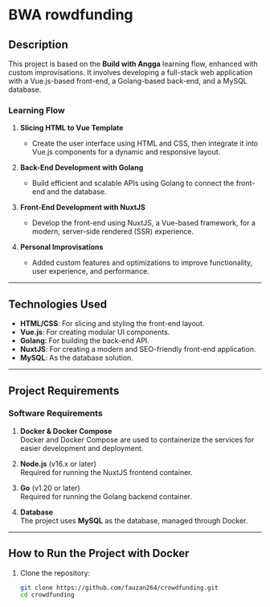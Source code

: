 # BWA rowdfunding

## Description
This project is based on the **Build with Angga** learning flow, enhanced with custom improvisations. It involves developing a full-stack web application with a Vue.js-based front-end, a Golang-based back-end, and a MySQL database.

### **Learning Flow**
1. **Slicing HTML to Vue Template**  
   - Create the user interface using HTML and CSS, then integrate it into Vue.js components for a dynamic and responsive layout.

2. **Back-End Development with Golang**  
   - Build efficient and scalable APIs using Golang to connect the front-end and the database.

3. **Front-End Development with NuxtJS**  
   - Develop the front-end using NuxtJS, a Vue-based framework, for a modern, server-side rendered (SSR) experience.

4. **Personal Improvisations**  
   - Added custom features and optimizations to improve functionality, user experience, and performance.

---

## Technologies Used
- **HTML/CSS**: For slicing and styling the front-end layout.  
- **Vue.js**: For creating modular UI components.  
- **Golang**: For building the back-end API.  
- **NuxtJS**: For creating a modern and SEO-friendly front-end application.  
- **MySQL**: As the database solution.

---

## Project Requirements
### **Software Requirements**
1. **Docker & Docker Compose**  
   Docker and Docker Compose are used to containerize the services for easier development and deployment.

2. **Node.js** (v16.x or later)  
   Required for running the NuxtJS frontend container.

3. **Go** (v1.20 or later)  
   Required for running the Golang backend container.

4. **Database**  
   The project uses **MySQL** as the database, managed through Docker.

---

## How to Run the Project with Docker
1. Clone the repository:
   ```bash
   git clone https://github.com/fauzan264/crowdfunding.git
   cd crowdfunding